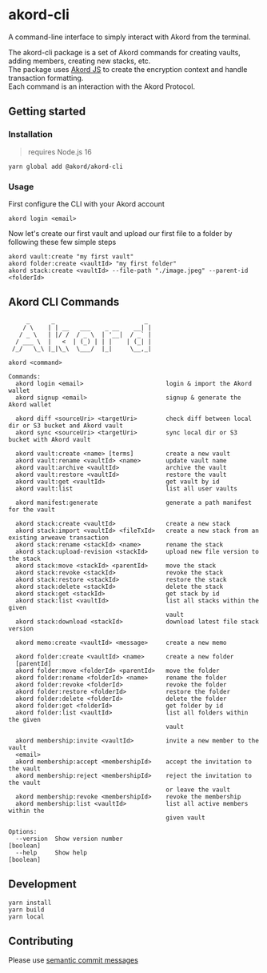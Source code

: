 # akord-cli
A command-line interface to simply interact with Akord from the terminal.

The akord-cli package is a set of Akord commands for creating vaults, adding members, creating new stacks, etc.\
The package uses [Akord JS](https://www.npmjs.com/package/@akord/akord-js) to create the encryption context and handle transaction formatting.\
Each command is an interaction with the Akord Protocol.

## Getting started
### Installation
> requires Node.js 16
```
yarn global add @akord/akord-cli
```
### Usage
First configure the CLI with your Akord account
```
akord login <email>
```
Now let's create our first vault and upload our first file to a folder by following these few simple steps
```
akord vault:create "my first vault"
akord folder:create <vaultId> "my first folder"
akord stack:create <vaultId> --file-path "./image.jpeg" --parent-id <folderId>
```

## Akord CLI Commands
```
     _      _                         _
    / \    | | __   ___    _ __    __| |
   / _ \   | |/ /  / _ \  | '__|  / _` |
  / ___ \  |   <  | (_) | | |    | (_| |
 /_/   \_\ |_|\_\  \___/  |_|     \__,_|

akord <command>

Commands:
  akord login <email>                       login & import the Akord wallet
  akord signup <email>                      signup & generate the Akord wallet

  akord diff <sourceUri> <targetUri>        check diff between local dir or S3 bucket and Akord vault
  akord sync <sourceUri> <targetUri>        sync local dir or S3 bucket with Akord vault

  akord vault:create <name> [terms]         create a new vault
  akord vault:rename <vaultId> <name>       update vault name
  akord vault:archive <vaultId>             archive the vault
  akord vault:restore <vaultId>             restore the vault
  akord vault:get <vaultId>                 get vault by id
  akord vault:list                          list all user vaults

  akord manifest:generate                   generate a path manifest for the vault

  akord stack:create <vaultId>              create a new stack
  akord stack:import <vaultId> <fileTxId>   create a new stack from an existing arweave transaction
  akord stack:rename <stackId> <name>       rename the stack
  akord stack:upload-revision <stackId>     upload new file version to the stack
  akord stack:move <stackId> <parentId>     move the stack
  akord stack:revoke <stackId>              revoke the stack
  akord stack:restore <stackId>             restore the stack
  akord stack:delete <stackId>              delete the stack
  akord stack:get <stackId>                 get stack by id
  akord stack:list <vaultId>                list all stacks within the given
                                            vault
  akord stack:download <stackId>            download latest file stack version

  akord memo:create <vaultId> <message>     create a new memo

  akord folder:create <vaultId> <name>      create a new folder
  [parentId]
  akord folder:move <folderId> <parentId>   move the folder
  akord folder:rename <folderId> <name>     rename the folder
  akord folder:revoke <folderId>            revoke the folder
  akord folder:restore <folderId>           restore the folder
  akord folder:delete <folderId>            delete the folder
  akord folder:get <folderId>               get folder by id
  akord folder:list <vaultId>               list all folders within the given
                                            vault

  akord membership:invite <vaultId>         invite a new member to the vault
  <email>
  akord membership:accept <membershipId>    accept the invitation to the vault
  akord membership:reject <membershipId>    reject the invitation to the vault
                                            or leave the vault
  akord membership:revoke <membershipId>    revoke the membership
  akord membership:list <vaultId>           list all active members within the
                                            given vault

Options:
  --version  Show version number                                       [boolean]
  --help     Show help                                                 [boolean]
```

## Development
```
yarn install
yarn build
yarn local
```

## Contributing

Please use [semantic commit messages](https://gist.github.com/joshbuchea/6f47e86d2510bce28f8e7f42ae84c716)
